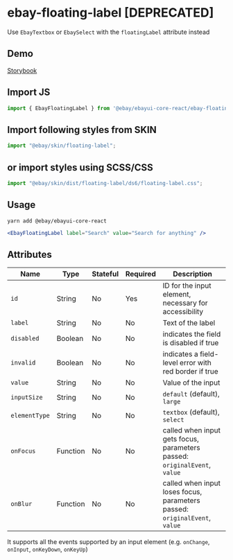 # ebay-floating-label [DEPRECATED]

Use `EbayTextbox` or `EbaySelect` with the `floatingLabel` attribute instead

## Demo

[Storybook](https://opensource.ebay.com/ebayui-core-react/master/?path=/story/ebay-floating-label--default-floating-label)

## Import JS

```jsx harmony
import { EbayFloatingLabel } from '@ebay/ebayui-core-react/ebay-floating-label'
```

## Import following styles from SKIN

```jsx harmony
import "@ebay/skin/floating-label";
```

## or import styles using SCSS/CSS

```jsx harmony
import "@ebay/skin/dist/floating-label/ds6/floating-label.css";
```

## Usage

```
yarn add @ebay/ebayui-core-react
```

```jsx harmony
<EbayFloatingLabel label="Search" value="Search for anything" />
```

## Attributes

| Name        | Type     | Stateful | Required | Description                                                                |
| ----------- | -------- | -------- | -------- | -------------------------------------------------------------------------- |
| `id`        | String   | No       | Yes      | ID for the input element, necessary for accessibility                      |
| `label`     | String   | No       | No       | Text of the label                                                          |
| `disabled`  | Boolean  | No       | No       | indicates the field is disabled if true                                    |
| `invalid`   | Boolean  | No       | No       | indicates a field-level error with red border if true                      |
| `value`     | String   | No       | No       | Value of the input                                                         |
| `inputSize` | String   | No       | No       | `default` (default), `large`                                               |
| `elementType` | String   | No       | No       | `textbox` (default), `select`                                               |
| `onFocus`   | Function | No       | No       | called when input gets focus, parameters passed: `originalEvent`, `value`  |
| `onBlur`    | Function | No       | No       | called when input loses focus, parameters passed: `originalEvent`, `value` |

It supports all the events supported by an input element (e.g. `onChange`, `onInput`, `onKeyDown`, `onKeyUp`)

